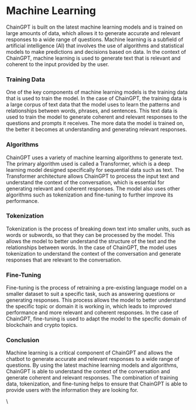 # Machine Learning

ChainGPT is built on the latest machine learning models and is trained on large amounts of data, which allows it to generate accurate and relevant responses to a wide range of questions. Machine learning is a subfield of artificial intelligence (AI) that involves the use of algorithms and statistical models to make predictions and decisions based on data. In the context of ChainGPT, machine learning is used to generate text that is relevant and coherent to the input provided by the user.



### Training Data

One of the key components of machine learning models is the training data that is used to train the model. In the case of ChainGPT, the training data is a large corpus of text data that the model uses to learn the patterns and relationships between words, phrases, and sentences. This text data is used to train the model to generate coherent and relevant responses to the questions and prompts it receives. The more data the model is trained on, the better it becomes at understanding and generating relevant responses.



### Algorithms

ChainGPT uses a variety of machine learning algorithms to generate text. The primary algorithm used is called a Transformer, which is a deep learning model designed specifically for sequential data such as text. The Transformer architecture allows ChainGPT to process the input text and understand the context of the conversation, which is essential for generating relevant and coherent responses. The model also uses other algorithms such as tokenization and fine-tuning to further improve its performance.



### Tokenization

Tokenization is the process of breaking down text into smaller units, such as words or subwords, so that they can be processed by the model. This allows the model to better understand the structure of the text and the relationships between words. In the case of ChainGPT, the model uses tokenization to understand the context of the conversation and generate responses that are relevant to the conversation.



### Fine-Tuning

Fine-tuning is the process of retraining a pre-existing language model on a smaller dataset to suit a specific task, such as answering questions or generating responses. This process allows the model to better understand the specific topic or domain it is working in, which leads to improved performance and more relevant and coherent responses. In the case of ChainGPT, fine-tuning is used to adapt the model to the specific domain of blockchain and crypto topics.



### Conclusion

Machine learning is a critical component of ChainGPT and allows the chatbot to generate accurate and relevant responses to a wide range of questions. By using the latest machine learning models and algorithms, ChainGPT is able to understand the context of the conversation and generate coherent and relevant responses. The combination of training data, tokenization, and fine-tuning helps to ensure that ChainGPT is able to provide users with the information they are looking for.

\
